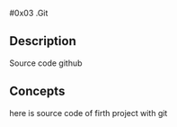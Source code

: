 
#0x03 .Git

## Description
Source  code  github

## Concepts
here is source code of firth project with git



